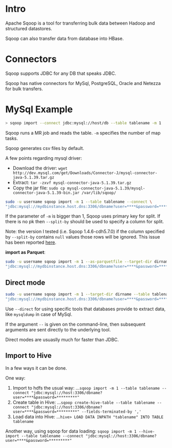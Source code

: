 
# Intro

Apache Sqoop is a tool for transferring bulk data between Hadoop and structured datastores.

Sqoop can also transfer data from database into HBase.

# Connectors

Sqoop supports JDBC for any DB that speaks JDBC.

Sqoop has native connectors for MySql, PostgreSQL, Oracle and Netezza for bulk transfers.

# MySql Example 

```bash
> sqoop import --connect jdbc:mysql://host/db --table tablename -m 1 
```
Sqoop runs a MR job and reads the table. `-m` specifies the number of map tasks.

Sqoop generates csv files by default.

A few points regarding mysql driver:
* Download the driver: `wget http://dev.mysql.com/get/Downloads/Connector-J/mysql-connector-java-5.1.39.tar.gz`
* Extract: `tar -zxvf mysql-connector-java-5.1.39.tar.gz`
* Copy the jar file: `sudo cp mysql-connector-java-5.1.39/mysql-connector-java-5.1.39-bin.jar /var/lib/sqoop/`

```bash
sudo -u username sqoop import -m 1 --table tablename --connect \
"jdbc:mysql://mydbinstance.host.dns:3306/dbname?user=****&password=*********"
```

If the parameter of `-m` is bigger than 1, Sqoop uses primary key for split.
If there is no pk then `--split-by` should be used to specify a column for split.

Note: the version I tested (i.e. Sqoop 1.4.6-cdh5.7.0) if the column specified by `--split-by` contains `null` values those rows will be ignored. This issue has been reported [here](https://issues.apache.org/jira/browse/SQOOP-2676).

**import as Parquet**:

```bash
sudo -u username sqoop import -m 1 --as-parquetfile --target-dir dirname --table tablename --connect \
"jdbc:mysql://mydbinstance.host.dns:3306/dbname?user=****&password=*********"
```

## Direct mode 

```bash
sudo -u username sqoop import -m 1 --target-dir dirname --table tablename --connect \
"jdbc:mysql://mydbinstance.host.dns:3306/dbname?user=****&password=*********" --direct -- -u **** -p"*********"
```
Use `--direct` for using specific tools that databases provide to extract data, like `mysqldump` in case of MySql.

If the argument `--` is given on the command-line, then subsequent arguments are sent directly to the underlying tool.

Direct modes are usuaslly much for faster than JDBC.

## Import to Hive

In a few ways it can be done.

One way:
1. Import to hdfs the usual way:
...`sqoop import -m 1 --table tablename --connect "jdbc:mysql://host:3306/dbname?user=****&password=*********"`
2. Create table in Hive:
...`sqoop create-hive-table --table tablename --connect "jdbc:mysql://host:3306/dbname?user=****&password=*********" --fields-terminated-by ','`
3. Load data into Hive:
...`hive> LOAD DATA INPATH "tablename" INTO TABLE tablename`

Another way, using sqoop for data loading:
`sqoop import -m 1 --hive-import --table tablename --connect "jdbc:mysql://host:3306/dbname?user=****&password=*********"`

